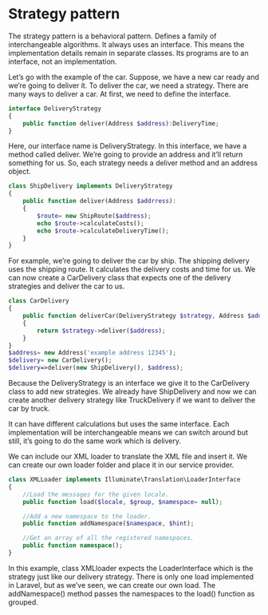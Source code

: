 # Strategy pattern

The strategy pattern is a behavioral pattern. Defines a family of interchangeable algorithms. It always uses an interface. This means the implementation details remain in separate classes. Its programs are to an interface, not an implementation.

Let’s go with the example of the car. Suppose, we have a new car ready and we’re going to deliver it. To deliver the car, we need a strategy. There are many ways to deliver a car. At first, we need to define the interface.

```php
interface DeliveryStrategy
{
    public function deliver(Address $address):DeliveryTime;
}
```

Here, our interface name is DeliveryStrategy. In this interface, we have a method called deliver. We’re going to provide an address and it’ll return something for us. So, each strategy needs a deliver method and an address object.

```php
class ShipDelivery implements DeliveryStrategy
{
    public function deliver(Address $addrress):
    {
        $route= new ShipRoute($address);
        echo $route->calculateCosts();
        echo $route->calculateDeliveryTime();
    }
}
```

For example, we’re going to deliver the car by ship. The shipping delivery uses the shipping route. It calculates the delivery costs and time for us. We can now create a CarDelivery class that expects one of the delivery strategies and deliver the car to us.

```php
class CarDelivery
{
    public function deliverCar(DeliveryStrategy $strategy, Address $address)
    {
        return $strategy->deliver($address);
    }
}
$address= new Address('example address 12345');
$delivery= new CarDelivery();
$delivery=>deliver(new ShipDelivery(), $address);
```

Because the DeliveryStrategy is an interface we give it to the CarDelivery class to add new strategies. We already have ShipDelivery and now we can create another delivery strategy like TruckDelivery if we want to deliver the car by truck.

It can have different calculations but uses the same interface. Each implementation will be interchangeable means we can switch around but still, it’s going to do the same work which is delivery.

We can include our XML loader to translate the XML file and insert it. We can create our own loader folder and place it in our service provider.

```php
class XMLLoader implements Illuminate\Translation\LoaderInterface
{
    //Load the messages for the given locale.
    public function load($locale, $group, $namespace= null);

    //Add a new namespace to the loader. 
    public function addNamespace($namespace, $hint);

    //Get an array of all the registered namespaces.
    public function namespace();
}
```

In this example, class XMLloader expects the LoaderInterface which is the strategy just like our delivery strategy. There is only one load implemented in Laravel, but as we’ve seen, we can create our own load. The addNamespace() method passes the namespaces to the load() function as grouped.
